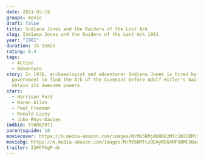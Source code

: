 ```yaml
---
date: 2021-05-19
groups: movie
draft: false
title: Indiana Jones and the Raiders of the Lost Ark
slug: Indiana Jones and the Raiders of the Lost Ark 1981
year: "1981"
duration: 1h 55min
rating: 8.4
tags:
  - Action
  - Adventure
story: In 1936, archaeologist and adventurer Indiana Jones is hired by the U.S.
  government to find the Ark of the Covenant before Adolf Hitler's Nazis can
  obtain its awesome powers.
stars:
  - Harrison Ford
  - Karen Allen
  - Paul Freeman
  - Ronald Lacey
  - John Rhys-Davies
imdbid: tt0082971
parentsguide: 10
moviecover: https://m.media-amazon.com/images/M/MV5BMjA0ODEzMTc1Nl5BMl5BanBnXkFtZTcwODM2MjAxNA@@._V1_FMjpg_UX1021_.jpg
moviebg: https://m.media-amazon.com/images/M/MV5BMTczODAyMDQ4MF5BMl5BanBnXkFtZTcwNzQ4MzczMw@@._V1_FMjpg_UX1280_.jpg
trailer: I3FF7kgP-dc
---
```

